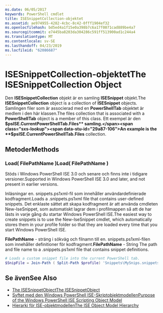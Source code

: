 ```yaml
---
ms.date: 06/05/2017
keywords: PowerShell cmdlet
title: ISESnippetCollection-objektet
ms.assetid: ae974955-4282-4cbc-8c42-0fff1904ef32
ms.openlocfilehash: bd5ed4a1f15e0a398b7c6a17f0071cad889be4a7
ms.sourcegitcommit: e7445ba8203da304286c591ff513900ad1c244a4
ms.translationtype: MT
ms.contentlocale: sv-SE
ms.lasthandoff: 04/23/2019
ms.locfileid: "62086687"
---
```

# <a name="the-isesnippetcollection-object"></a><span data-ttu-id="29a87-103">ISESnippetCollection-objektet</span><span class="sxs-lookup"><span data-stu-id="29a87-103">The ISESnippetCollection Object</span></span>

<span data-ttu-id="29a87-104">Den **ISESnippetCollection** objekt är en samling **ISESnippet** objekt.</span><span class="sxs-lookup"><span data-stu-id="29a87-104">The **ISESnippetCollection** object is a collection of **ISESnippet** objects.</span></span> <span data-ttu-id="29a87-105">Samlingen filer som är associerad med en **PowerShellTab** objektet är medlem i den här klassen.</span><span class="sxs-lookup"><span data-stu-id="29a87-105">The files collection that is associated with a **PowerShellTab** object is a member of this class.</span></span> <span data-ttu-id="29a87-106">Ett exempel är den **$psISE.CurrentPowerShellTab.Files** samling.</span><span class="sxs-lookup"><span data-stu-id="29a87-106">An example is the **$psISE.CurrentPowerShellTab.Files** collection.</span></span>

## <a name="methods"></a><span data-ttu-id="29a87-107">Metoder</span><span class="sxs-lookup"><span data-stu-id="29a87-107">Methods</span></span>

### <a name="load-filepathname-"></a><span data-ttu-id="29a87-108">Load\( FilePathName \)</span><span class="sxs-lookup"><span data-stu-id="29a87-108">Load\( FilePathName \)</span></span>

<span data-ttu-id="29a87-109">Stöds i Windows PowerShell ISE 3.0 och senare och finns inte i tidigare versioner.</span><span class="sxs-lookup"><span data-stu-id="29a87-109">Supported in Windows PowerShell ISE 3.0 and later, and not present in earlier versions.</span></span>

<span data-ttu-id="29a87-110">Inläsningar en. snippets.ps1xml-fil som innehåller användardefinierade kodfragment.</span><span class="sxs-lookup"><span data-stu-id="29a87-110">Loads a .snippets.ps1xml file that contains user-defined snippets.</span></span> <span data-ttu-id="29a87-111">Det enklaste sättet att skapa kodfragment är att använda cmdleten New-IseSnippet, som automatiskt lagrar dem i profilmappen så att de har lästs in varje gång du startar Windows PowerShell ISE.</span><span class="sxs-lookup"><span data-stu-id="29a87-111">The easiest way to create snippets is to use the New-IseSnippet cmdlet, which automatically stores them in your profile folder so that they are loaded every time that you start Windows PowerShell ISE.</span></span>

<span data-ttu-id="29a87-112">**FilePathName** - sträng i sökväg och filnamn till en. snippets.ps1xml-filen som innehåller definitioner för kodfragment.</span><span class="sxs-lookup"><span data-stu-id="29a87-112">**FilePathName** - String The path and file name to a .snippets.ps1xml file that contains snippet definitions.</span></span>

```powershell
# Loads a custom snippet file into the current PowerShell tab.
$SnipFile = Join-Path ( Split-Path $profile) 'Snippets\MySnips.snippets.ps1xml' $psISE.CurrentPowerShellTab.Snippets.Add($SnipPath)
```

## <a name="see-also"></a><span data-ttu-id="29a87-113">Se även</span><span class="sxs-lookup"><span data-stu-id="29a87-113">See Also</span></span>

- [<span data-ttu-id="29a87-114">The ISESnippetObject</span><span class="sxs-lookup"><span data-stu-id="29a87-114">The ISESnippetObject</span></span>](The-ISESnippetObject.md)
- [<span data-ttu-id="29a87-115">Syftet med den Windows PowerShell ISE-Skriptobjektmodellen</span><span class="sxs-lookup"><span data-stu-id="29a87-115">Purpose of the Windows PowerShell ISE Scripting Object Model</span></span>](Purpose-of-the-Windows-PowerShell-ISE-Scripting-Object-Model.md)
- [<span data-ttu-id="29a87-116">Hierarki för ISE-objektmodellen</span><span class="sxs-lookup"><span data-stu-id="29a87-116">The ISE Object Model Hierarchy</span></span>](The-ISE-Object-Model-Hierarchy.md)